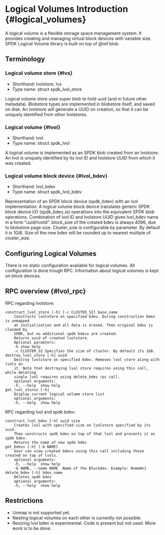# Logical Volumes Introduction {#logical_volumes}

A logical volume is a flexible storage space management system. It provides creating and managing virtual block devices with variable size. SPDK Logical Volume library is built on top of @ref blob.

## Terminology

### Logical volume store {#lvs}

* Shorthand:  lvolstore, lvs
* Type name:  struct spdk_lvol_store

Logical volume store uses super blob to hold uuid (and in future other metadata). Blobstore types are implemented in blobstore itself, and saved on disk. An lvolstore will generate a UUID on creation, so that it can be uniquely identified from other lvolstores.

### Logical volume {#lvol}

* Shorthand: lvol
* Type name: struct spdk_lvol

A logical volume is implemented as an SPDK blob created from an lvolstore. An lvol is uniquely identified by its lvol ID and lvolstore UUID from which it was created.

### Logical volume block device {#lvol_bdev}

* Shorthand: lvol_bdev
* Type name: struct spdk_lvol_bdev

Representation of an SPDK block device (spdk_bdev) with an lvol implementation.
A logical volume block device translates generic SPDK block device I/O (spdk_bdev_io) operations into the equivalent SPDK blob operations. Combination of lvol ID and lvolstore UUID gives lvol_bdev name in a form "uuid/lvolid". block_size of the created bdev is always 4096, due to blobstore page size. Cluster_size is configurable by parameter. By default it is 1GiB.
Size of the new bdev will be rounded up to nearest multiple of cluster_size.

## Configuring Logical Volumes

There is no static configuration available for logical volumes. All configuration is done trough RPC. Information about logical volumes is kept on block devices.

## RPC overview {#lvol_rpc}

RPC regarding lvolstore:

```
construct_lvol_store [-h] [-c CLUSTER_SZ] base_name
    Constructs lvolstore on specified bdev. During construction bdev is unmapped
    at initialization and all data is erased. Then original bdev is claimed by
    SPDK, but no additional spdk bdevs are created.
    Returns uuid of created lvolstore.
    Optional paramters:
    -h show help
    -c CLUSTER_SZ Specifies the size of cluster. By default its 1GB.
destroy_lvol_store [-h] uuid
    Destroy lvolstore on specified bdev. Removes lvol store along with lvols on
    it. Note that destroying lvol store requires using this call, while deleting
    single lvol requires using delete_bdev rpc call.
    optional arguments:
    -h, --help  show help
get_lvol_stores [-h]
    Display current logical volume store list
    optional arguments:
    -h, --help  show help
```

RPC regarding lvol and spdk bdev:

```
construct_lvol_bdev [-h] uuid size
    Creates lvol with specified size on lvolstore specified by its uuid.
    Then constructs spdk bdev on top of that lvol and presents it as spdk bdev.
    Returns the name of new spdk bdev
get_bdevs [-h] [-b NAME]
    User can view created bdevs using this call including those created on top of lvols.
    optional arguments:
    -h, --help  show help
    -b NAME, --name NAME  Name of the Blockdev. Example: Nvme0n1
delete_bdev [-h] bdev_name
    Deletes spdk bdev
    optional arguments:
    -h, --help  show help
```

## Restrictions

- Unmap is not supported yet.
- Nesting logical volumes on each other is currently not possible.
- Resizing lvol bdev is experimental. Code is present but not used.
  More work is to be done.
